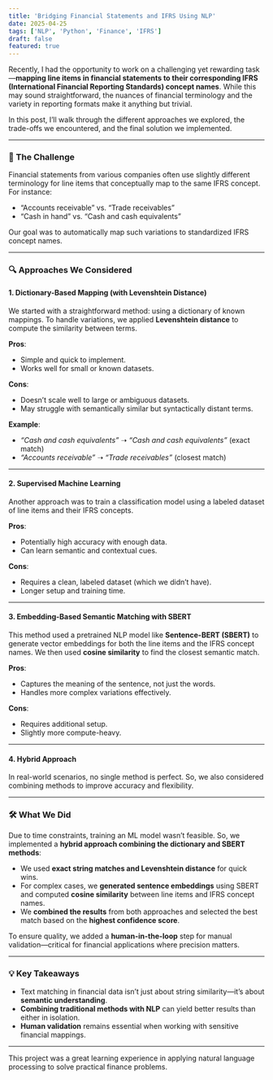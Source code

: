 ```yaml
---
title: 'Bridging Financial Statements and IFRS Using NLP'
date: 2025-04-25
tags: ['NLP', 'Python', 'Finance', 'IFRS']
draft: false
featured: true
---
```



Recently, I had the opportunity to work on a challenging yet rewarding task—**mapping line items in financial statements to their corresponding IFRS (International Financial Reporting Standards) concept names**. While this may sound straightforward, the nuances of financial terminology and the variety in reporting formats make it anything but trivial.

In this post, I’ll walk through the different approaches we explored, the trade-offs we encountered, and the final solution we implemented.

---

### 🧩 The Challenge

Financial statements from various companies often use slightly different terminology for line items that conceptually map to the same IFRS concept. For instance:

- “Accounts receivable” vs. “Trade receivables”  
- “Cash in hand” vs. “Cash and cash equivalents”

Our goal was to automatically map such variations to standardized IFRS concept names.

---

### 🔍 Approaches We Considered

#### 1. Dictionary-Based Mapping (with Levenshtein Distance)

We started with a straightforward method: using a dictionary of known mappings. To handle variations, we applied **Levenshtein distance** to compute the similarity between terms.

**Pros**:
- Simple and quick to implement.
- Works well for small or known datasets.

**Cons**:
- Doesn’t scale well to large or ambiguous datasets.
- May struggle with semantically similar but syntactically distant terms.

**Example**:
- _“Cash and cash equivalents”_ ➝ _“Cash and cash equivalents”_ (exact match)  
- _“Accounts receivable”_ ➝ _“Trade receivables”_ (closest match)

---

#### 2. Supervised Machine Learning

Another approach was to train a classification model using a labeled dataset of line items and their IFRS concepts.

**Pros**:
- Potentially high accuracy with enough data.
- Can learn semantic and contextual cues.

**Cons**:
- Requires a clean, labeled dataset (which we didn’t have).
- Longer setup and training time.

---

#### 3. Embedding-Based Semantic Matching with SBERT

This method used a pretrained NLP model like **Sentence-BERT (SBERT)** to generate vector embeddings for both the line items and the IFRS concept names. We then used **cosine similarity** to find the closest semantic match.

**Pros**:
- Captures the meaning of the sentence, not just the words.
- Handles more complex variations effectively.

**Cons**:
- Requires additional setup.
- Slightly more compute-heavy.

---

#### 4. Hybrid Approach

In real-world scenarios, no single method is perfect. So, we also considered combining methods to improve accuracy and flexibility.

---

### 🛠️ What We Did

Due to time constraints, training an ML model wasn’t feasible. So, we implemented a **hybrid approach combining the dictionary and SBERT methods**:

- We used **exact string matches and Levenshtein distance** for quick wins.
- For complex cases, we **generated sentence embeddings** using SBERT and computed **cosine similarity** between line items and IFRS concept names.
- We **combined the results** from both approaches and selected the best match based on the **highest confidence score**.

To ensure quality, we added a **human-in-the-loop** step for manual validation—critical for financial applications where precision matters.

---

### 💡 Key Takeaways

- Text matching in financial data isn’t just about string similarity—it’s about **semantic understanding**.
- **Combining traditional methods with NLP** can yield better results than either in isolation.
- **Human validation** remains essential when working with sensitive financial mappings.

---

This project was a great learning experience in applying natural language processing to solve practical finance problems.
